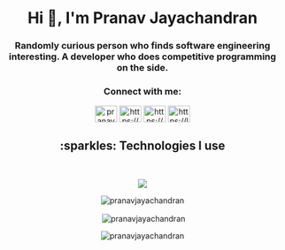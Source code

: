 <h1 align="center">Hi 👋, I'm Pranav Jayachandran</h1>
<h3 align="center">Randomly curious person who finds software engineering interesting. A developer who does competitive programming on the side.</h3>

<h3 align="center">Connect with me:</h3>
<p align="center">
<a href="https://twitter.com/pranavpranj" target="blank"><img align="center" src="https://raw.githubusercontent.com/rahuldkjain/github-profile-readme-generator/master/src/images/icons/Social/twitter.svg" alt="pranavpranj" height="30" width="40" /></a>
<a href="https://www.linkedin.com/in/pranav-jayachandran-b971bb1b8?lipi=urn%3ali%3apage%3ad_flagship3_profile_view_base_contact_details%3bp9tuqzizsb6snmr93jcadg%3d%3d" target="blank"><img align="center" src="https://raw.githubusercontent.com/rahuldkjain/github-profile-readme-generator/master/src/images/icons/Social/linked-in-alt.svg" alt="https://www.linkedin.com/in/pranav-jayachandran-b971bb1b8?lipi=urn%3ali%3apage%3ad_flagship3_profile_view_base_contact_details%3bp9tuqzizsb6snmr93jcadg%3d%3d" height="30" width="40" /></a>
<a href="https://codeforces.com/profile/pranj" target="blank"><img align="center" src="https://raw.githubusercontent.com/rahuldkjain/github-profile-readme-generator/master/src/images/icons/Social/codeforces.svg" alt="https://codeforces.com/profile/pranj" height="30" width="40" /></a>
<a href="https://leetcode.com/pranj_/" target="blank"><img align="center" src="https://raw.githubusercontent.com/rahuldkjain/github-profile-readme-generator/master/src/images/icons/Social/leet-code.svg" alt="https://leetcode.com/pranj_/" height="30" width="40" /></a>
</p>

<h2 align="center">:sparkles: Technologies I use</h2>
<br>
<p align="center">
  <a href="https://skillicons.dev">
    <img src="https://skillicons.dev/icons?i=react,redux,nodejs,express,tailwind,vite,mongodb,vercel,js,html,css,py,firebase,c,cpp,cs,dotnetgit,github,postgres,ts,flask&perline=8" />
  </a>
</p>

<p align="center"><img align="center" src="https://github-readme-stats.vercel.app/api/top-langs?username=pranavjayachandran&show_icons=true&locale=en&layout=compact" alt="pranavjayachandran" /></p>

<p align="center">&nbsp;<img align="center" src="https://github-readme-stats.vercel.app/api?username=pranavjayachandran&show_icons=true&locale=en" alt="pranavjayachandran" /></p>

<p align="center"><img align="center" src="https://github-readme-streak-stats.herokuapp.com/?user=pranavjayachandran&" alt="pranavjayachandran" /></p>
